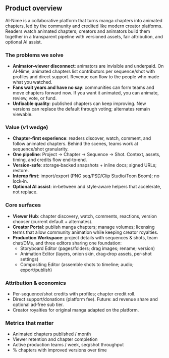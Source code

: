 ## Product overview

AI‑Nime is a collaborative platform that turns manga chapters into animated chapters, led by the community and credited like modern creator platforms. Readers watch animated chapters; creators and animators build them together in a transparent pipeline with versioned assets, fair attribution, and optional AI assist.

### The problems we solve

- **Animator–viewer disconnect**: animators are invisible and underpaid. On AI‑Nime, animated chapters list contributors per sequence/shot with profiles and direct support. Revenue can flow to the people who made what you watched.
- **Fans wait years and have no say**: communities can form teams and move chapters forward now. If you want it animated, you can animate, review, vote, or fund.
- **Unfixable quality**: published chapters can keep improving. New versions can replace the default through voting; alternates remain viewable.

### Value (v1 wedge)

- **Chapter‑first experience**: readers discover, watch, comment, and follow animated chapters. Behind the scenes, teams work at sequence/shot granularity.
- **One pipeline**: Project → Chapter → Sequence → Shot. Context, assets, timing, and credits flow end‑to‑end.
- **Version‑safe**: storage‑backed snapshots + inline docs; signed URLs; restore.
- **Interop first**: import/export (PNG seq/PSD/Clip Studio/Toon Boom); no lock‑in.
- **Optional AI assist**: in‑between and style‑aware helpers that accelerate, not replace.

### Core surfaces

- **Viewer Hub**: chapter discovery, watch, comments, reactions, version chooser (current default + alternates).
- **Creator Portal**: publish manga chapters; manage volumes; licensing terms that allow community animation while keeping creator royalties.
- **Production Workspace**: project details with sequences & shots, team chat/DMs, and three editors sharing one foundation:
  - Storyboard Editor (pages/folders; drag images; rename; version)
  - Animation Editor (layers, onion skin, drag‑drop assets, per‑shot settings)
  - Compositing Editor (assemble shots to timeline; audio; export/publish)

### Attribution & economics

- Per‑sequence/shot credits with profiles; chapter credit roll.
- Direct support/donations (platform fee). Future: ad revenue share and optional ad‑free sub tier.
- Creator royalties for original manga adapted on the platform.

### Metrics that matter

- Animated chapters published / month
- Viewer retention and chapter completion
- Active production teams / week, seq/shot throughput
- % chapters with improved versions over time

